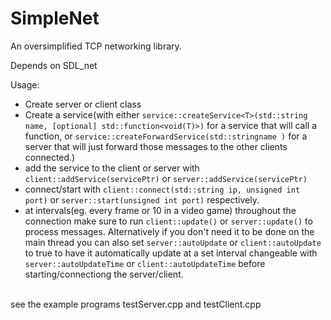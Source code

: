 # SimpleNet
An oversimplified TCP networking library.

Depends on SDL_net

Usage:
* Create server or client class<br>
* Create a service(with either `service::createService<T>(std::string name, [optional] std::function<void(T)>)` for a service that will call a function, or `service::createForwardService(std::stringname )` for a server that will just forward those messages to the other clients connected.)<br>
* add the service to the client or server with `client::addService(servicePtr)` or `server::addService(servicePtr)`<br>
* connect/start with `client::connect(std::string ip, unsigned int port)` or `server::start(unsigned int port)` respectively.<br>
* at intervals(eg. every frame or 10 in a video game) throughout the connection make sure to run `client::update()` or `server::update()` to process messages.  Alternatively if you don't need it to be done on the main thread you can also set `server::autoUpdate` or `client::autoUpdate` to true to have it automatically update at a set interval changeable with `server::autoUpdateTime` or `client::autoUpdateTime` before starting/connectiong the server/client.<br>
<br>
see the example programs testServer.cpp and testClient.cpp<br>
